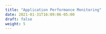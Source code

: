 ```yaml
---
title: "Application Performance Monitoring"
date: 2021-01-31T16:09:06-05:00
draft: false
weight: 5
---
```


